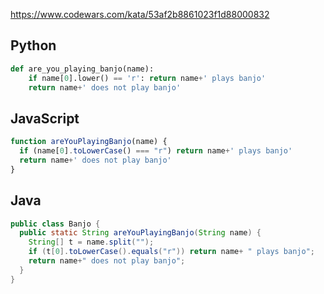 https://www.codewars.com/kata/53af2b8861023f1d88000832

## Python
```python
def are_you_playing_banjo(name):
    if name[0].lower() == 'r': return name+' plays banjo'
    return name+' does not play banjo'
```

## JavaScript
```js
function areYouPlayingBanjo(name) {
  if (name[0].toLowerCase() === "r") return name+' plays banjo'
  return name+' does not play banjo'
}
```

## Java
```java
public class Banjo {
  public static String areYouPlayingBanjo(String name) {
    String[] t = name.split("");
    if (t[0].toLowerCase().equals("r")) return name+ " plays banjo";
    return name+" does not play banjo";
  }
}
```